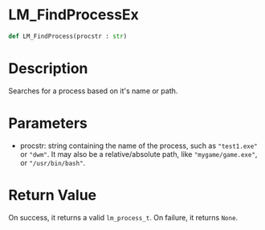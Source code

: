 # LM_FindProcessEx

```python
def LM_FindProcess(procstr : str)
```

# Description

Searches for a process based on it's name or path.

# Parameters

- procstr: string containing the name of the process, such as `"test1.exe"` or `"dwm"`. It may also be a relative/absolute path, like `"mygame/game.exe"`, or `"/usr/bin/bash"`.

# Return Value

On success, it returns a valid `lm_process_t`. On failure, it returns `None`.

